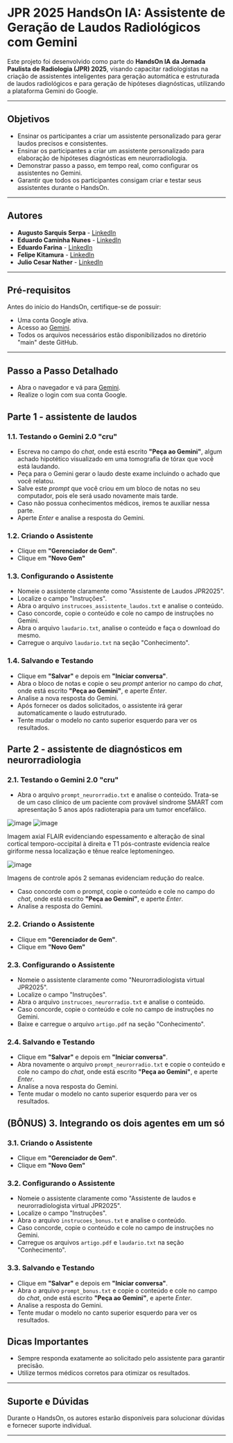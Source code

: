 # JPR 2025 HandsOn IA: Assistente de Geração de Laudos Radiológicos com Gemini

Este projeto foi desenvolvido como parte do **HandsOn IA da Jornada Paulista de Radiologia (JPR) 2025**, visando capacitar radiologistas na criação de assistentes inteligentes para geração automática e estruturada de laudos radiológicos e para geração de hipóteses diagnósticas, utilizando a plataforma Gemini do Google.

---

## Objetivos

- Ensinar os participantes a criar um assistente personalizado para gerar laudos precisos e consistentes.
- Ensinar os participantes a criar um assistente personalizado para elaboração de hipóteses diagnósticas em neurorradiologia.
- Demonstrar passo a passo, em tempo real, como configurar os assistentes no Gemini.
- Garantir que todos os participantes consigam criar e testar seus assistentes durante o HandsOn.

---

## Autores

- **Augusto Sarquis Serpa** - [LinkedIn](https://www.linkedin.com/in/augusto-sarquis-serpa-6aa8a3223/)
- **Eduardo Caminha Nunes** - [LinkedIn](https://www.linkedin.com/in/eduardocaminha/)
- **Eduardo Farina** - [LinkedIn](https://www.linkedin.com/in/eduardomjmfarina/)
- **Felipe Kitamura** - [LinkedIn](https://www.linkedin.com/in/felipekitamura/)
- **Julio Cesar Nather** - [LinkedIn](https://www.linkedin.com/in/julio-nather-049618181/)

---

## Pré-requisitos

Antes do início do HandsOn, certifique-se de possuir:

- Uma conta Google ativa.
- Acesso ao [Gemini](https://gemini.google.com/app).
- Todos os arquivos necessários estão disponibilizados no diretório "main" deste GitHub.

---

## Passo a Passo Detalhado

- Abra o navegador e vá para [Gemini](https://gemini.google.com/app).
- Realize o login com sua conta Google.
  
## Parte 1 - assistente de laudos

### 1.1. Testando o Gemini 2.0 "cru"

- Escreva no campo do _chat_, onde está escrito **"Peça ao Gemini"**, algum achado hipotético visualizado em uma tomografia de tórax que você está laudando.
- Peça para o Gemini gerar o laudo deste exame incluindo o achado que você relatou.
- Salve este _prompt_ que você criou em um bloco de notas no seu computador, pois ele será usado novamente mais tarde.
- Caso não possua conhecimentos médicos, iremos te auxiliar nessa parte.
- Aperte _Enter_ e analise a resposta do Gemini.
  
### 1.2. Criando o Assistente

- Clique em **"Gerenciador de Gem"**.
- Clique em **"Novo Gem"**

### 1.3. Configurando o Assistente

- Nomeie o assistente claramente como "Assistente de Laudos JPR2025".
- Localize o campo "Instruções".
- Abra o arquivo `instrucoes_assistente_laudos.txt` e analise o conteúdo.
- Caso concorde, copie o conteúdo e cole no campo de instruções no Gemini.
- Abra o arquivo `laudario.txt`, analise o conteúdo e faça o download do mesmo.
- Carregue o arquivo `laudario.txt` na seção "Conhecimento".

### 1.4. Salvando e Testando

- Clique em **"Salvar"** e depois em **"Iniciar conversa"**.
- Abra o bloco de notas e copie o seu _prompt_ anterior no campo do _chat_, onde está escrito **"Peça ao Gemini"**, e aperte _Enter_.
- Analise a nova resposta do Gemini.
- Após fornecer os dados solicitados, o assistente irá gerar automaticamente o laudo estruturado.
- Tente mudar o modelo no canto superior esquerdo para ver os resultados.
  
## Parte 2 - assistente de diagnósticos em neurorradiologia

### 2.1. Testando o Gemini 2.0 "cru"

- Abra o arquivo `prompt_neurorradio.txt` e analise o conteúdo. Trata-se de um caso clínico de um paciente com provável síndrome SMART com apresentação 5 anos após radioterapia para um tumor encefálico.


![image](https://github.com/user-attachments/assets/0adc2888-96e3-436c-b704-5ea0b0e7e47e) ![image](https://github.com/user-attachments/assets/bcca5861-023c-45ca-86c3-5cc0ae5b3f0a)

Imagem axial FLAIR evidenciando espessamento e alteração de sinal cortical temporo-occipital à direita e T1 pós-contraste evidencia realce giriforme nessa localização e tênue realce leptomeníngeo.

![image](https://github.com/user-attachments/assets/f4c082a7-c79c-4a5d-a712-8f119b7b55db) 

Imagens de controle após 2 semanas evidenciam redução do realce.


  
- Caso concorde com o prompt, copie o conteúdo e cole no campo do _chat_, onde está escrito **"Peça ao Gemini"**, e aperte _Enter_.
- Analise a resposta do Gemini.
  
### 2.2. Criando o Assistente

- Clique em **"Gerenciador de Gem"**.
- Clique em **"Novo Gem"**

### 2.3. Configurando o Assistente

- Nomeie o assistente claramente como "Neurorradiologista virtual JPR2025".
- Localize o campo "Instruções".
- Abra o arquivo `instrucoes_neurorradio.txt` e analise o conteúdo.
- Caso concorde, copie o conteúdo e cole no campo de instruções no Gemini.
- Baixe e carregue o arquivo `artigo.pdf` na seção "Conhecimento".

### 2.4. Salvando e Testando

- Clique em **"Salvar"** e depois em **"Iniciar conversa"**.
- Abra novamente o arquivo `prompt_neurorradio.txt` e copie o conteúdo e cole no campo do _chat_, onde está escrito **"Peça ao Gemini"**, e aperte _Enter_.
- Analise a nova resposta do Gemini.
- Tente mudar o modelo no canto superior esquerdo para ver os resultados.

## (BÔNUS) 3. Integrando os dois agentes em um só

### 3.1. Criando o Assistente

- Clique em **"Gerenciador de Gem"**.
- Clique em **"Novo Gem"**

### 3.2. Configurando o Assistente

- Nomeie o assistente claramente como "Assistente de laudos e neurorradiologista virtual JPR2025".
- Localize o campo "Instruções".
- Abra o arquivo `instrucoes_bonus.txt` e analise o conteúdo.
- Caso concorde, copie o conteúdo e cole no campo de instruções no Gemini.
- Carregue os arquivos `artigo.pdf` e `laudario.txt` na seção "Conhecimento".

### 3.3. Salvando e Testando

- Clique em **"Salvar"** e depois em **"Iniciar conversa"**.
- Abra o arquivo `prompt_bonus.txt` e copie o conteúdo e cole no campo do _chat_, onde está escrito **"Peça ao Gemini"**, e aperte _Enter_.
- Analise a resposta do Gemini.
- Tente mudar o modelo no canto superior esquerdo para ver os resultados.

## Dicas Importantes

- Sempre responda exatamente ao solicitado pelo assistente para garantir precisão.
- Utilize termos médicos corretos para otimizar os resultados.

---

## Suporte e Dúvidas

Durante o HandsOn, os autores estarão disponíveis para solucionar dúvidas e fornecer suporte individual.

---
